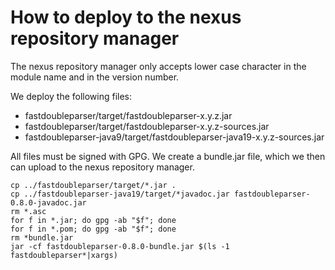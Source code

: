 # How to deploy to the nexus repository manager

The nexus repository manager only accepts lower case character in the module name and in the version
number.

We deploy the following files:

- fastdoubleparser/target/fastdoubleparser-x.y.z.jar
- fastdoubleparser/target/fastdoubleparser-x.y.z-sources.jar
- fastdoubleparser-java9/target/fastdoubleparser-java19-x.y.z-sources.jar


All files must be signed with GPG. We create a bundle.jar file, which we then
can upload to the nexus repository manager.

```shell
cp ../fastdoubleparser/target/*.jar .
cp ../fastdoubleparser-java19/target/*javadoc.jar fastdoubleparser-0.8.0-javadoc.jar 
rm *.asc
for f in *.jar; do gpg -ab "$f"; done
for f in *.pom; do gpg -ab "$f"; done
rm *bundle.jar
jar -cf fastdoubleparser-0.8.0-bundle.jar $(ls -1 fastdoubleparser*|xargs)
```
